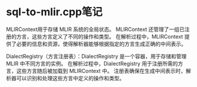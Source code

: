 # sql-to-mlir.cpp笔记

MLIRContext用于存储 MLIR 系统的全局状态。
MLIRContext 还管理了一组已注册的方言，这些方言定义了不同的操作和类型。
在解析过程中，MLIRContext 提供了必要的信息和资源，使得解析器能够根据指定的方言生成正确的中间表示。

DialectRegistry（方言注册表）：DialectRegistry 是一个容器，用于存储和管理 MLIR 中不同方言的实例。
在解析过程中，DialectRegistry 用于注册所需的方言，这些方言随后被加载到 MLIRContext 中。
注册表确保在生成中间表示时，解析器可以识别和处理这些方言中定义的操作和类型。